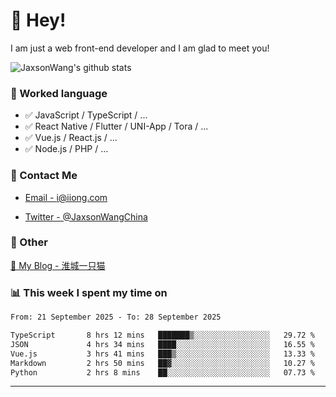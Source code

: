 # 👋 Hey!

I am just a web front-end developer and I am glad to meet you!

![JaxsonWang's github stats](https://github-readme-stats.vercel.app/api?username=JaxsonWang&&show_icons=true&&title_color=1abc9c&&icon_color=1abc9c)


### 📝 Worked language

- ✅ JavaScript / TypeScript / ...
- ✅ React Native / Flutter / UNI-App / Tora / ...
- ✅ Vue.js / React.js / ...
- ✅ Node.js / PHP / ...

### 📮 Contact Me

- [Email - i@iiong.com](mailto:i@iiong.com)

- [Twitter - @JaxsonWangChina](https://twitter.com/JaxsonWangChina)

### 🤪 Other

[📌 My Blog - 淮城一只猫](https://iiong.com)

### 📊 This week I spent my time on

<!--START_SECTION:waka-->

```txt
From: 21 September 2025 - To: 28 September 2025

TypeScript       8 hrs 12 mins   ███████▒░░░░░░░░░░░░░░░░░   29.72 %
JSON             4 hrs 34 mins   ████░░░░░░░░░░░░░░░░░░░░░   16.55 %
Vue.js           3 hrs 41 mins   ███▒░░░░░░░░░░░░░░░░░░░░░   13.33 %
Markdown         2 hrs 50 mins   ██▓░░░░░░░░░░░░░░░░░░░░░░   10.27 %
Python           2 hrs 8 mins    ██░░░░░░░░░░░░░░░░░░░░░░░   07.73 %
```

<!--END_SECTION:waka-->

---
